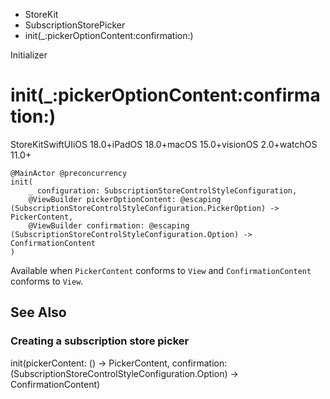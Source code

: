 

- StoreKit
- SubscriptionStorePicker
-  init(\_:pickerOptionContent:confirmation:) 

Initializer

# init(\_:pickerOptionContent:confirmation:)

StoreKitSwiftUIiOS 18.0+iPadOS 18.0+macOS 15.0+visionOS 2.0+watchOS 11.0+

``` source
@MainActor @preconcurrency
init(
    _ configuration: SubscriptionStoreControlStyleConfiguration,
    @ViewBuilder pickerOptionContent: @escaping (SubscriptionStoreControlStyleConfiguration.PickerOption) -> PickerContent,
    @ViewBuilder confirmation: @escaping (SubscriptionStoreControlStyleConfiguration.Option) -> ConfirmationContent
)
```

Available when `PickerContent` conforms to `View` and `ConfirmationContent` conforms to `View`.

## See Also

### Creating a subscription store picker

init(pickerContent: () -> PickerContent, confirmation: (SubscriptionStoreControlStyleConfiguration.Option) -> ConfirmationContent)


